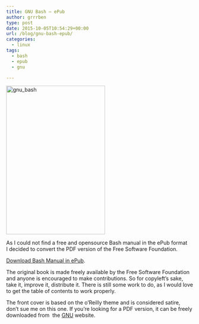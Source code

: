 ```yaml
---
title: GNU Bash – ePub
author: grrrben
type: post
date: 2015-10-05T10:54:29+00:00
url: /blog/gnu-bash-epub/
categories:
  - linux
tags:
  - bash
  - epub
  - gnu

---
```

<img class="alignnone size-full wp-image-144" src="/images/wp-content/uploads/2015/10/gnu_bash.jpg" alt="gnu_bash" width="266" height="400" srcset="/images/wp-content/uploads/2015/10/gnu_bash.jpg 266w, /images/wp-content/uploads/2015/10/gnu_bash-200x300.jpg 200w" sizes="(max-width: 266px) 100vw, 266px" />

As I could not find a free and opensource Bash manual in the ePub format I decided to convert the PDF version of the Free Software Foundation.<!--more-->

<a href="/images/wp-content/uploads/2015/10/GNU_bash.epub" target="_blank">Download Bash Manual in ePub</a>.

The original book is made freely available by the Free Software Foundation and anyone is encouraged to make contributions. So for copyleft&#8217;s sake, take it, improve it, distribute it. There is still some work to do, as I would love to get the table of contents to work properly.

The front cover is based on the o&#8217;Reilly theme and is considered satire, don&#8217;t sue me on this one. If you&#8217;re looking for a PDF version, it can be freely downloaded from  the [GNU][1] website.

&nbsp;

 [1]: https://www.gnu.org/software/bash/manual/